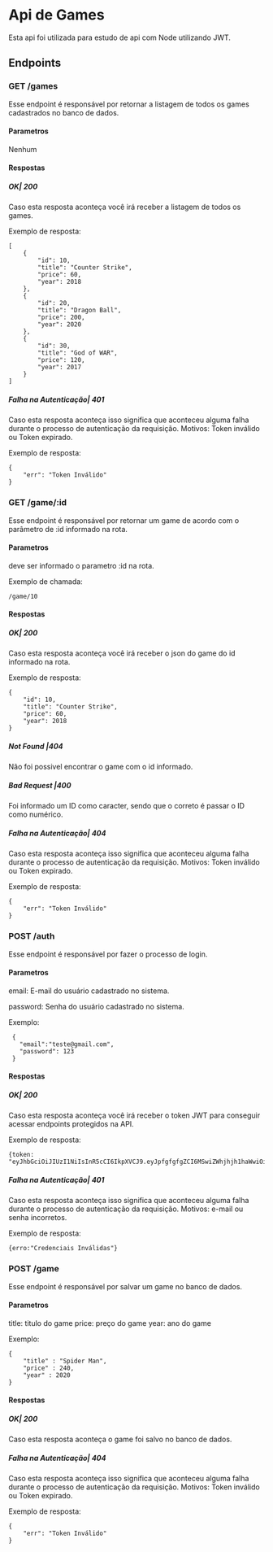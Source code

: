 # Api de Games
Esta api foi utilizada para estudo de api com Node utilizando JWT.
## Endpoints

### GET /games
Esse endpoint é responsável por retornar a listagem de todos os games cadastrados no banco de dados.
#### Parametros
Nenhum
#### Respostas
##### OK| 200
Caso esta resposta aconteça você irá receber a listagem de todos os games.

Exemplo de resposta:
```
[
    {
        "id": 10,
        "title": "Counter Strike",
        "price": 60,
        "year": 2018
    },
    {
        "id": 20,
        "title": "Dragon Ball",
        "price": 200,
        "year": 2020
    },
    {
        "id": 30,
        "title": "God of WAR",
        "price": 120,
        "year": 2017
    }
]
```
##### Falha na Autenticação| 401
Caso esta resposta aconteça isso significa que aconteceu alguma falha durante o processo de autenticação da requisição. Motivos: Token inválido ou Token expirado.

Exemplo de resposta:
```
{
    "err": "Token Inválido"
}
```

### GET /game/:id
Esse endpoint é responsável por retornar um game de acordo com o parâmetro de :id informado na rota.
#### Parametros
deve ser informado o parametro :id na rota.

Exemplo de chamada:
```
/game/10
```
#### Respostas
##### OK| 200
Caso esta resposta aconteça você irá receber o json do game do id informado na rota.

Exemplo de resposta:
```
{
    "id": 10,
    "title": "Counter Strike",
    "price": 60,
    "year": 2018
}
```
##### Not Found |404
Não foi possivel encontrar o game com o id informado.
##### Bad Request |400
Foi informado um  ID como caracter, sendo que o correto é passar o ID como numérico.
##### Falha na Autenticação| 404
Caso esta resposta aconteça isso significa que aconteceu alguma falha durante o processo de autenticação da requisição. Motivos: Token inválido ou Token expirado.

Exemplo de resposta:
```
{
    "err": "Token Inválido"
}
```


### POST /auth
Esse endpoint é responsável por fazer o processo de login.
#### Parametros
email: E-mail do usuário cadastrado no sistema.

password: Senha do usuário cadastrado no sistema.

Exemplo:
```
 {    
   "email":"teste@gmail.com",
   "password": 123
 }
 ```
#### Respostas
##### OK| 200
Caso esta resposta aconteça você irá receber o token JWT para conseguir acessar endpoints protegidos na API.

Exemplo de resposta:
```
{token: "eyJhbGciOiJIUzI1NiIsInR5cCI6IkpXVCJ9.eyJpfgfgfgZCI6MSwiZWhjhjh1haWwiOiJyaHVhbmNvc3RghghghhbnpvQGdtYWlsLmNvbSIsImlhdCI6MTYwOTg5ODM2NSwiZXhwIjoxNjEwMDcxMTY1fQ.LkQSH72EpmNJR7inOFNqbswoIpPWVkkN3ntTTs42BC8"}
```
##### Falha na Autenticação| 401
Caso esta resposta aconteça isso significa que aconteceu alguma falha durante o processo de autenticação da requisição. Motivos: e-mail ou senha incorretos.

Exemplo de resposta:
```
{erro:"Credenciais Inválidas"}
```

### POST /game
Esse endpoint é responsável por salvar um game no banco de dados.
#### Parametros
title: titulo do game
price: preço do game
year: ano do game

Exemplo:
```
{
    "title" : "Spider Man",
    "price" : 240,
    "year" : 2020
}
```
#### Respostas
##### OK| 200
Caso esta resposta aconteça o game foi salvo no banco de dados.
##### Falha na Autenticação| 404
Caso esta resposta aconteça isso significa que aconteceu alguma falha durante o processo de autenticação da requisição. Motivos: Token inválido ou Token expirado.

Exemplo de resposta:
```
{
    "err": "Token Inválido"
}
```

